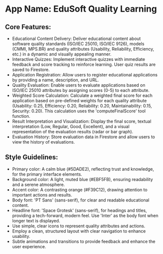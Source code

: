 # **App Name**: EduSoft Quality Learning

## Core Features:

- Educational Content Delivery: Deliver educational content about software quality standards (ISO/IEC 25010, ISO/IEC 9126), models (CMMI, MPS.BR) and quality attributes (Usability, Reliability, Efficiency, etc.) in a dynamic and visually appealing manner.
- Interactive Quizzes: Implement interactive quizzes with immediate feedback and score tracking to reinforce learning. User quiz results are saved to Firestore.
- Application Registration: Allow users to register educational applications by providing a name, description, and URL.
- Quality Evaluation: Enable users to evaluate applications based on ISO/IEC 25010 attributes by assigning scores (0-5) to each attribute.
- Weighted Score Calculation: Calculate a weighted final score for each application based on pre-defined weights for each quality attribute (Usability: 0.25, Efficiency: 0.20, Reliability: 0.20, Maintainability: 0.15, Security: 0.20). This calculation uses the 'computeFinalScore' tool function.
- Result Interpretation and Visualization: Display the final score, textual interpretation (Low, Regular, Good, Excellent), and a visual representation of the evaluation results (radar or bar graph).
- Evaluation History: Store evaluation data in Firestore and allow users to view the history of evaluations.

## Style Guidelines:

- Primary color: A calm blue (#5DADE2), reflecting trust and knowledge, for the primary interface elements.
- Background color: A light, muted blue (#EBF5FB), ensuring readability and a serene atmosphere.
- Accent color: A contrasting orange (#F39C12), drawing attention to important actions and results.
- Body font: 'PT Sans' (sans-serif), for clear and readable educational content.
- Headline font: 'Space Grotesk' (sans-serif), for headings and titles, providing a tech-forward, modern feel. Use 'Inter' as the body font when longer text is displayed.
- Use simple, clear icons to represent quality attributes and actions.
- Employ a clean, structured layout with clear navigation to enhance usability.
- Subtle animations and transitions to provide feedback and enhance the user experience.